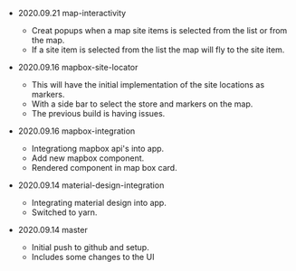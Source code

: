 * 2020.09.21 map-interactivity
  - Creat popups when a map site items is selected from the list or from the map.
  - If a site item is selected from the list the map will fly to the site item. 

* 2020.09.16 mapbox-site-locator
  - This will have the initial implementation of the site locations as markers.
  - With a side bar to select the store and markers on the map.
  - The previous build is having issues. 

* 2020.09.16 mapbox-integration
  - Integrationg mapbox api's into app.
  - Add new mapbox component.
  - Rendered component in map box card. 

* 2020.09.14 material-design-integration
  - Integrating material design into app.
  - Switched to yarn.

* 2020.09.14 master
  - Initial push to github and setup. 
  - Includes some changes to the UI